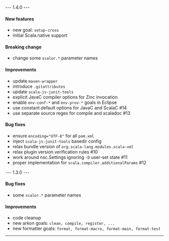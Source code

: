 
--- 1.4.0 ---

#### New features
* new goal: `setup-cross`
* initial Scala.native support

#### Breaking change
* change some `scalor.*` parameter names

#### Improvements
* update `maven-wrapper` 
* introduce `.gitattributes`
* update `scala-js-junit-tools`
* explicit JavaC compiler options for Zinc invocation
* enable `env-conf-*` and `env-prov-*` goals in Eclipse
* use constant default options for JavaC and ScalaC #14
* use separate source regex for compile and scaladoc #13

#### Bug fixes
* ensure `encoding="UTF-8"` for all `pom.xml`
* inject `scala-js-junit-tools` basedir config
* relax bundle version of `org.scala-lang.modules.scala-xml`
* relax plugin version verification rules #10
* work around nsc.Settings ignoring `-D` user-set state #11
* proper implementation for `scala.compiler.additionalParams` #12

--- 1.3.0 ---

#### Bug fixes
* some `scalor.*` parameter names

#### Improvements
* code cleanup
* new arkon goals: `clean, compile, register, ...`
* new formatter goals: `format, format-macro, format-main, format-test`

--------------
